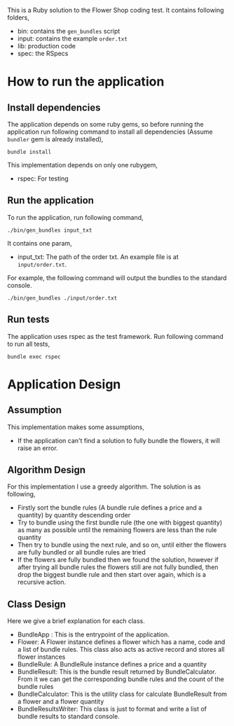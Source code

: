 This is a Ruby solution to the Flower Shop coding test. It contains following folders,
- bin: contains the `gen_bundles` script
- input: contains the example `order.txt`
- lib: production code
- spec: the RSpecs

# How to run the application

## Install dependencies
The application depends on some ruby gems, so before running the application run following command to install all dependencies (Assume `bundler` gem is already installed),

```
bundle install
```

This implementation depends on only one rubygem,
- rspec: For testing

## Run the application
To run the application, run following command,

```
./bin/gen_bundles input_txt
```

It contains one param,
- input_txt: The path of the order txt. An example file is at `input/order.txt`.

For example, the following command will output the bundles to the standard console.

```
./bin/gen_bundles ./input/order.txt
```

## Run tests
The application uses rspec as the test framework. Run following command to run all tests,

```
bundle exec rspec
```

# Application Design

## Assumption
This implementation makes some assumptions,
- If the application can't find a solution to fully bundle the flowers, it will raise an error.

## Algorithm Design
For this implementation I use a greedy algorithm. The solution is as following,
- Firstly sort the bundle rules (A bundle rule defines a price and a quantity) by quantity descending order
- Try to bundle using the first bundle rule (the one with biggest quantity) as many as possible until the remaining flowers are less than the rule quantity
- Then try to bundle using the next rule, and so on, until either the flowers are fully bundled or all bundle rules are tried
- If the flowers are fully bundled then we found the solution, however if after trying all bundle rules the flowers still are not fully bundled, then drop the biggest bundle rule and then start over again, which is a recursive action.


## Class Design
Here we give a brief explanation for each class.
- BundleApp : This is the entrypoint of the application.
- Flower: A Flower instance defines a flower which has a name, code and a list of bundle rules. This class also acts as active record and stores all flower instances
- BundleRule: A BundleRule instance defines a price and a quantity
- BundleResult: This is the bundle result returned by BundleCalculator. From it we can get the corresponding bundle rules and the count of the bundle rules
- BundleCalculator: This is the utility class for calculate BundleResult from a flower and a flower quantity
- BundleResultsWriter: This class is just to format and write a list of bundle results to standard console.
